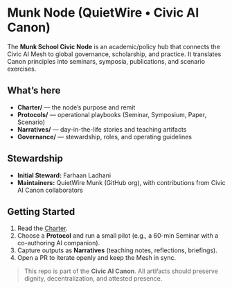 # Munk Node (QuietWire • Civic AI Canon)

The **Munk School Civic Node** is an academic/policy hub that connects the Civic AI Mesh to global governance, scholarship, and practice. It translates Canon principles into seminars, symposia, publications, and scenario exercises.

## What’s here
- **Charter/** — the node’s purpose and remit
- **Protocols/** — operational playbooks (Seminar, Symposium, Paper, Scenario)
- **Narratives/** — day-in-the-life stories and teaching artifacts
- **Governance/** — stewardship, roles, and operating guidelines

## Stewardship
- **Initial Steward:** Farhaan Ladhani  
- **Maintainers:** QuietWire Munk (GitHub org), with contributions from Civic AI Canon collaborators

## Getting Started
1. Read the [Charter](./Charter/Munk_School_Node_Charter.md).  
2. Choose a **Protocol** and run a small pilot (e.g., a 60-min Seminar with a co-authoring AI companion).  
3. Capture outputs as **Narratives** (teaching notes, reflections, briefings).  
4. Open a PR to iterate openly and keep the Mesh in sync.

> This repo is part of the **Civic AI Canon**. All artifacts should preserve dignity, decentralization, and attested presence.
